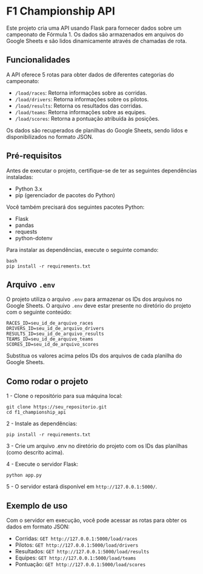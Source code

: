 
# F1 Championship API
Este projeto cria uma API usando Flask para fornecer dados sobre um campeonato de Fórmula 1. Os dados são armazenados em arquivos do Google Sheets e são lidos dinamicamente através de chamadas de rota.

## Funcionalidades
A API oferece 5 rotas para obter dados de diferentes categorias do campeonato:

- `/load/races`: Retorna informações sobre as corridas.
- `/load/drivers`: Retorna informações sobre os pilotos.
- `/load/results`: Retorna os resultados das corridas.
- `/load/teams`: Retorna informações sobre as equipes.
- `/load/scores`: Retorna a pontuação atribuída às posições.

Os dados são recuperados de planilhas do Google Sheets, sendo lidos e disponibilizados no formato JSON.

## Pré-requisitos
Antes de executar o projeto, certifique-se de ter as seguintes dependências instaladas:

- Python 3.x
- pip (gerenciador de pacotes do Python)

Você também precisará dos seguintes pacotes Python:

- Flask
- pandas
- requests
- python-dotenv

Para instalar as dependências, execute o seguinte comando:

```
bash
pip install -r requirements.txt
```
## Arquivo `.env`
O projeto utiliza o arquivo `.env` para armazenar os IDs dos arquivos no Google Sheets. O arquivo `.env` deve estar presente no diretório do projeto com o seguinte conteúdo:
```
RACES_ID=seu_id_de_arquivo_races
DRIVERS_ID=seu_id_de_arquivo_drivers
RESULTS_ID=seu_id_de_arquivo_results
TEAMS_ID=seu_id_de_arquivo_teams
SCORES_ID=seu_id_de_arquivo_scores
```
Substitua os valores acima pelos IDs dos arquivos de cada planilha do Google Sheets.

## Como rodar o projeto
1 - Clone o repositório para sua máquina local:
```
git clone https://seu_repositorio.git
cd f1_championship_api
```
2 - Instale as dependências:
```
pip install -r requirements.txt
```
3 - Crie um arquivo .env no diretório do projeto com os IDs das planilhas (como descrito acima).

4 - Execute o servidor Flask:
```
python app.py
```
5 - O servidor estará disponível em `http://127.0.0.1:5000/`.

## Exemplo de uso
Com o servidor em execução, você pode acessar as rotas para obter os dados em formato JSON:

- Corridas: `GET http://127.0.0.1:5000/load/races`
- Pilotos: `GET http://127.0.0.1:5000/load/drivers`
- Resultados: `GET http://127.0.0.1:5000/load/results`
- Equipes: `GET http://127.0.0.1:5000/load/teams`
- Pontuação: `GET http://127.0.0.1:5000/load/scores`
